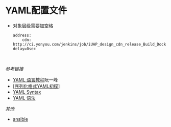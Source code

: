 # YAML配置文件

* 对象层级需要加空格

  ```
  address:
      cdn: http://ci.yonyou.com/jenkins/job/iUAP_design_cdn_release_Build_Docker/build?delay=0sec
  ```

  ​







*参考链接*

* [YAML 语言教程](http://www.ruanyifeng.com/blog/2016/07/yaml.html?f=tt)阮一峰
* [[序列化格式YAML初探](http://www.biaodianfu.com/yaml.html)]
* [YAML Syntax](http://docs.ansible.com/ansible/YAMLSyntax.html)
* [YAML 语法](http://www.cnblogs.com/woshimrf/p/5415818.html)


*其他*

* [ansible](https://github.com/ansible/ansible)


